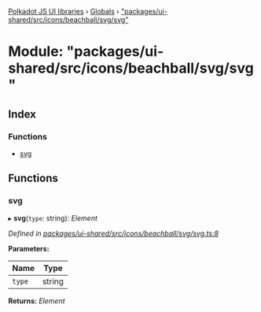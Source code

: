 [Polkadot JS UI libraries](../README.md) › [Globals](../globals.md) › ["packages/ui-shared/src/icons/beachball/svg/svg"](_packages_ui_shared_src_icons_beachball_svg_svg_.md)

# Module: "packages/ui-shared/src/icons/beachball/svg/svg"

## Index

### Functions

* [svg](_packages_ui_shared_src_icons_beachball_svg_svg_.md#svg)

## Functions

###  svg

▸ **svg**(`type`: string): *Element*

*Defined in [packages/ui-shared/src/icons/beachball/svg/svg.ts:8](https://github.com/polkadot-js/ui/blob/9768383b/packages/ui-shared/src/icons/beachball/svg/svg.ts#L8)*

**Parameters:**

Name | Type |
------ | ------ |
`type` | string |

**Returns:** *Element*
